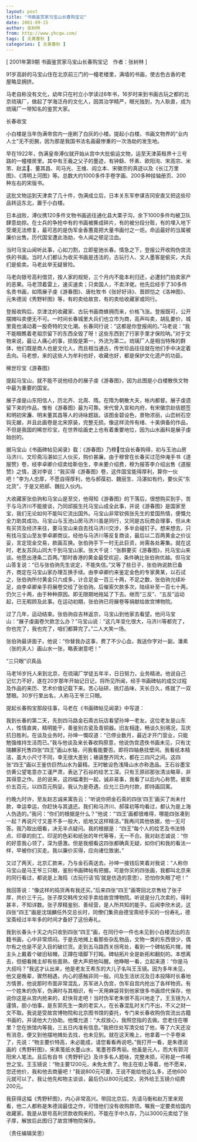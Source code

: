 ```yaml
---
layout: post
title: "书画鉴赏家马宝山长春购宝记"
date: 2001-09-15
author: 张树林
from: http://www.yhcqw.com/
tags: [ 炎黄春秋 ]
categories: [ 炎黄春秋 ]
---
```



[ 2001年第9期 书画鉴赏家马宝山长春购宝记　作者：张树林 ]

91岁高龄的马宝山住在北京前三门的一幢老楼里，满墙的书画，使古色古香的老屋略显拥挤。


马老自称没有文化，幼年只在村立小学读过6年书，16岁时来到书画古玩之都的北京琉璃厂，做起了学海泛舟的文化人，因其治学精严，眼光独到，为人耿直，成为琉璃厂一带知名的鉴赏大家。

长春收宝

小白楼是当年伪满帝宫内一座刷了白灰的小楼。提起小白楼，书画文物界的“业内人士”无不扼腕，因为那是我国书法名画最惨重的一次浩劫的发生地。


早在1922年，伪满皇帝溥仪就开始从宫中大批偷运文物，运至天津英租界十三号路的一幢楼房里。其中有王羲之父子的墨迹，有钟繇、怀素、欧阳洵、宋高宗、米芾、赵孟、董其昌、司马光、王维、阎立本、宋徽宗的真迹以及《长江万里图》、《清明上河图》等。总数大约1000多件手卷字画、200多种挂轴册页、200种左右的宋版书。

这批文物运到天津卖了几十件，伪满成立后，日本关东军参谋吉冈安直又把这些珍品转运东北，置于小白楼。


日本战败，溥仪携120多件文物书画逃往通化县大栗子沟，余下1000多件均被卫队肆意劫掠。在士兵的争抢中有的书画被撕成碎片，有的被分段分赃，有的埋入地下受潮无法修复，最可恶的是伪军金香蕙竟把大量书画付之一炬。命运最好的当属被廉价出售。历代国宝遭此浩劫，令人闻之顿足泣血。


当时马宝山闻听此事，心如刀割，立即星驰长春。情急之下，登报公开收购伪宫流佚的书画。当时人们都认为收买书画是违法的，古玩行人、文人墨客是偷买，大兵们是偷卖。马老此举无疑冒险。


马老向银号高利借贷，按人家的规矩，三个月内不能本利归还，必遭封门拍卖家产的恶果。马老顶着雷上，速买速卖；只卖国人，不卖洋佬。他先后经手了30多件名贵书画，如隋展子虔《游春图》、唐杜牧书《张好好诗》、晋顾恺之《洛神图》、元朱德润《秀野轩图》等，有的卖给故宫，有的卖给收藏家或同行。


登报收购后，京津沈的收藏家、古玩书画商蜂拥而来，价格飞涨。登报既可，公开摆摊叫卖便无不可。一时间长春城里大兵们也立市为商，高声叫卖，胡乱要价，城里竟也涌动着一股奇特的文化潮。长春同行说：“这都是你登报闹的。”马老说：“我不能眼瞧着老祖宗留下的东西全毁了呀！这些东西到了行家手里才保险呐。”对于文物来说，最让人痛心的事，损毁是第一，外流为第二。琉璃厂人是相当特殊的群体，他们既是商人也是文化人，而且相当通古，传世珍品往往就在他们手中决定着去向。马老想，来的这些人为牟利也好，收藏也好，都是保护文化遗产的功臣。

稀世珍宝《游春图》

提起马宝山，就不能不说他经办的展子虔《游春图》，因为此图是小白楼散佚文物中最为重要的国宝。


展子虔是山东阳信人，历北齐、北周、隋。在隋为朝散大夫，帐内都督。展子虔遗留下来的作品，惟有《游春图》最为可靠。宋代曾入宣和内府，有宋徽宗赵佶题签和明初宋濂、明末董其昌等人的诗咏题跋。该图金碧设色，景物浓丽，山峦树石空钩无皴，并且此画卷是北宋原装，完整无损。像这样流传有绪、十美俱备的作品，不但是我国的稀世珍宝，在世界绘画史上也有着重要地位，因为山水画科是展子虔始创的。


据马宝山《书画碑帖见闻录》载：《游春图》乃穆忱自长春购得，初与玉池山房马济川、文珍斋冯湛如三人伙买，购价甚廉。由于穆曾在长春买过范仲淹手书《道服赞》卷，经李卓卿介绍卖给靳伯生，李未要介绍费，穆为报答李介绍出售《道服赞》之情，遂对李说：“我买得《游春图》卷，这件国宝能得厚利，算你一伙吧！”李为人忠厚，不愿自得厚利，他与郝葆初、魏丽生、冯湛如有约，要伙买“东北货”，于是又把郝、魏拉入伙内。


大收藏家张伯驹和马宝山是至交，他得知《游春图》的下落后，很想购买到手，苦于与马济川不能接谈，乃同邱振生托马宝山成全此事，并说《游春图》是国家至宝，我们无论如何不能叫它流出国外。马宝山非常钦佩张先生的爱国热情，便慨允全力助其成功。马宝山与玉池山房马济川虽是同行，又同是古玩商会理事，但从未有买货及经济来往，要马宝山亲自去找马济川交涉，多半会碰钉子。想来想去，只有找马宝山至友李卓卿商议。经他与马济川等反复商谈，最后以二百两黄金之价议妥，言定现金交易，款画互换。张伯驹手下一时无此巨资，尚需各处筹集。就在这时，老友苏凤山同大千到马宝山家。张大千说：“张群要买《游春图》，托马宝山来谈。他愿出港条二百两。”那时香港的黄金最受欢迎，条件确比张伯驹优越。但马宝山答复说：“已与张伯驹先生说定，不能失信。”又等了些日子，张伯驹说款已备齐，商定在马宝山家办理互换手续。由李卓卿约来鉴定金色的专家黄某，以石试之，张伯驹所付黄金只六成多，计合足金一百三十两，不足之数，张伯驹允续补足，由李卓卿亲手将展卷交给了张伯驹。后催索欠款多次，陆续补至一百七十两，仍欠三十两，由于种种原因。即无限期地拖延了下去。继而“三反”、“五反”运动起，已无暇顾及此事。在运动初期，张伯驹已将展卷等捐献给故宫博物院。


过了几年，运动结束。张伯驹自吉林返京，马宝山到他家去看望。他问马宝山：“展子虔画卷欠款怎么办？”马宝山说：“这几年变化很大，马济川等都完了，你也完了，我也完了，咱们都算完了。”二人大笑一场。

张伯驹最讲面子。他说：“你替我办这事，费了不少心血，我送你字对一副，潘素（张的夫人）画山水一张，略表谢意吧！”

“三只眼”识真品


马老16岁托人来到北京，在琉璃厂学徒五年半，日日努力，业务精进。他说自己记忆力不好，遂在20岁那年开始记日记，将所见所闻，经手书画碑帖的成交过程及作品的来历、艺术价值记载下来。苦心钻研，挑灯品味，天长日久，练就了一双慧眼。30岁行里出名，人称马王爷三只眼。

提起长春购宝那段往事，马老在《书画碑帖见闻录》中写道：


我到长春的第二天，先到四马路金石斋古玩店看望孙坤一老友。这位老友是山东人，性情直爽，精明能干，善鉴别古瓷及青铜器。旧友相逢，畅谈久别境况，互庆抗日胜利。在谈及业务时，孙坤一慨叹道：“已停业数月，最近才开门营业，只能勉强维持生活而已。”我与他谈及来长春收购原意，他说伪宫遗佚书画未见，只有沈瑞麟家托售四张“四王”画山水轴，问我看能要否。即将四轴悬挂壁间。我看纸本精洁，虽大小尺寸不同，幸无很大差别；裱装整齐同大，都在三四尺之间。这四张“四王”画以王鉴仿巨然山水为最精。王时敏设色浅降山水亦称逸品。王石谷墨宝仿黄公望笔意亦工谨严肃，表达了石谷的绘艺工深。只有王原祁那张清淡略草，非其得意之作。总的说来，这四幅凑到一起，诚非易事，我看了以后内心称赞。彼索价五百元，以四百元购妥。我认为是奇遇，应允三日内付款，即持画回寓。


约晚九时许，至友赵志诚来寓告云：“听说你把金石斋的四张‘四王’画买了尚未付款，幸运幸运，你赶快与其退还。我们和马济川、郝葆初等均看过，都认为是上海人伪造的。”我问：“你们的根据是什么？”他说：“‘四王’画都很难得，哪能四张凑到一起？再说尺寸又差不多一般大，纸地又这样精洁。”我再问其他依据，他一无可答。我乃取出细看，决无半点疑问。我的根据是：“四王”每个人的绘艺及书法特点、印章的刻工、印泥的色彩和纸张的年代等等，无一不合。我对赵志诚说：“你的好意我心领了，深为感激。但是我细看这四张都确真无疑，如你们和我的看法一样，早被你们买走。我以廉价买得，应向诸位致谢。”


又过了两天，北京汇款来，乃与金石斋送去。孙坤一接钱后笑着对我说：“人称你马宝山是马王爷三只眼，鉴别书画碑帖有把握。可是你买的四张画，我都叫北京来的同行看过，都说是上海捣（古玩行话‘捣’就是仿造的意思），恐怕你失眼了吧！”


我回答说：“像这样的捣货再有我还买。”后来四张“四王”画寄回北京售给了张子厚，共价三千元。张子厚交韩传文经手卖给故宫博物院。听说是分几次卖的，得利甚丰，不知详数。张子厚精鉴别、善经营，是人所共知的能手。后闻李欣木说，这四张“四王”画是沈瑞麟任外交总长时，同僚们集资由德宝斋经手买的一份寿礼，德宝斋经过半年多的时间才备好了这份寿礼。


我到长春头十天之内只收到四张“四王”画，在同行中一件也未见到小白楼流出的古籍书画，心中非常烦闷。于是去地摊上看那些杂乱物品，文物一类的东西很少，偶尔有之也是不足入目的破烂货。走到五马路西关拐弯处，看到一个碑帖拓片摊，摊主头上戴着个破旧毡帽，正蹲在墙脚下打盹。碑帖拓片全是新拓和翻刻的。本想离去，但细看摊主却有些面熟，便大声把他叫醒。他睁眼一看，立起来道：“你是马大叔吗？”我这才认出来，他是老友王希东的大儿子名叫王玉镜。因为多年未见，他又是晚辈，骤然相遇，内心的感触非同一般。问及生活状况及日本投降时长春地方情景，他说那时市面非常混乱，苏军进入伪宫，伪军自宫内抢出了各样物资。有一个姓朱的伪军，伪满时与其相识，有一天用麻袋背到他家很多书画烦代保存，他说你这是从宫内抢来的，赶快背走吧！当时伪军老朱很不高兴地走了。王玉镜为人谨慎，胆小怕事，是东郭先生一类的老实人，在长春混乱时关门不出，不义之财一文不取。我说是受故宫博物院和北京图书馆的委托，专门来长春收购伪宫流出古籍书画的，并请他大力协助。他慨允道：“大叔放心，我照您指的去做。您老住在哪里？您在旅馆内等我，三五日内准有信息。”我把住处写清交给了他，等了六天还没有消息，便又到他摆地摊处去找，也未见到。就在这天晚上，他拿着一个手卷来了，先说：“物主要价特高，未必能成，请您看看再说吧。”我打开一看，是朱德润画的《秀野轩图》，宋素笺纸水墨山水，笔墨苍莽秀丽。他虽是元人，而大有郭河阳宋人笔法。且后有自书《秀野轩记》及许多名人题咏，完整未损，可称是一件稀世之宝。王玉镜说：“物主要1200元，未免太贵了。物主在街上等着，他不愿来，您还他价，我和他去商量吧！”我说800元可要，王说不能给他这么多，还他600元就可以了。我让他先和物主谈谈，最后仍以800元成交，另外给王玉镜介绍费200元。


我获得这幅《秀野轩图》，内心非常高兴。带回北京后，先请马衡和赵万里来观看，他二人都称是朱德润最佳之作，可惜他们没有收购款项。嘱我一定要卖给国内收藏家。我是从银号高利贷款收购来的，不能在手中久存，乃以3000元卖给了张子厚，解放后此图归了故宫博物院保存。

（责任编辑吴思）


